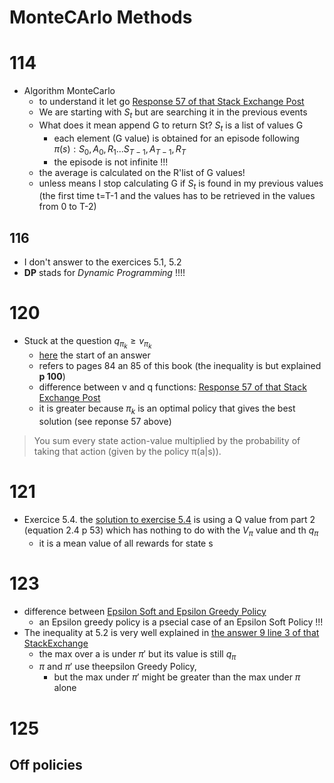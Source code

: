 # MonteCArlo Methods
# 114 
* Algorithm MonteCarlo 
  * to understand it let go [Response 57 of that Stack Exchange Post](https://datascience.stackexchange.com/questions/9832/what-is-the-q-function-and-what-is-the-v-function-in-reinforcement-learning)
  * We are starting with $S_t$ but are searching it in the previous events
  * What does it mean append G to return St? $S_t$ is a list of values G
    *  each element (G value) is obtained for an episode following $\pi(s) : S_0, A_0, R_1 ...S_{T-1}, A_{T-1}, R_T$ 
    *  the episode is not infinite !!!
  * the average is calculated on the R'list of G values!
  * unless means I stop calculating G if $S_t$ is found in my previous values (the first time t=T-1 and the values has to be retrieved in the values from 0 to T-2)
## 116
* I don't answer to the exercices 5.1, 5.2
* __DP__ stads for _Dynamic Programming_ !!!! 
# 120
* Stuck at the question $q_{\pi_k} \geqslant v_{\pi_k}$
  * [here](https://ai.stackexchange.com/questions/2733/understanding-why-the-expectation-is-over-the-new-policy-pi-in-the-proof-of) the start of an answer
  * refers to pages 84 an 85 of this book (the inequality is but explained __p 100__)
  * difference between v and q functions: [Response 57 of that Stack Exchange Post](https://datascience.stackexchange.com/questions/9832/what-is-the-q-function-and-what-is-the-v-function-in-reinforcement-learning)
  * it is greater because $\pi_k$ is an optimal policy that gives the best solution (see reponse 57 above)
> You sum every state action-value multiplied by the probability of taking that action (given by the policy π(a|s)).
# 121
* Exercice 5.4. the [solution to exercise 5.4](https://github.com/LyWangPX/Reinforcement-Learning-2nd-Edition-by-Sutton-Exercise-Solutions/blob/master/Chapter%205/Solutions_to_Reinforcement_Learning_by_Sutton_Chapter_5_r3.pdf) is using a Q value from part 2 (equation 2.4 p 53) which has nothing to do with the $V_\pi$ value and th $q_\pi$
  * it is a mean value of all rewards for state s
# 123
* difference between [Epsilon Soft and Epsilon Greedy Policy](https://lazyprogrammer.me/what-is-the-difference-between-epsilon-greedy-and-epsilon-soft-policies/)
  * an Epsilon greedy policy is a psecial case of an Epsilon Soft Policy !!!
* The inequality at 5.2 is very well explained in [the answer 9 line 3 of that StackExchange](https://stats.stackexchange.com/questions/248131/epsilon-greedy-policy-improvement)
  * the max over a is under $\pi\prime$ but its value is still $q_\pi$ 
  * $\pi$ and $\pi\prime$ use theepsilon Greedy Policy, 
    * but the max under $\pi\prime$ might be greater than the max under $\pi$ alone
# 125 
## Off policies
